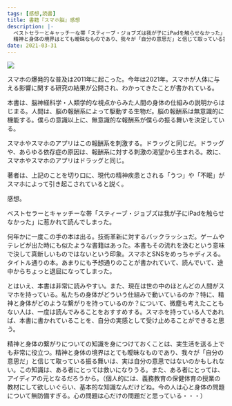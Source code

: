 ```yaml
---
tags: [感想,読書]
title: 書籍『スマホ脳』感想
description: |-
  ベストセラーとキャッチーな帯「スティーブ・ジョブズは我が子にiPadを触らせなかった」に惹かれて読んでしまった。
  精神と身体の境界はとても曖昧なものであり、我々が「自分の意思だ」と信じて取っている振る舞いは、実は自分の意思ではないのかもしれない。
date: 2021-03-31
---
```


<a href="https://www.amazon.co.jp/%E3%82%B9%E3%83%9E%E3%83%9B%E8%84%B3-%E6%96%B0%E6%BD%AE%E6%96%B0%E6%9B%B8-%E3%82%A2%E3%83%B3%E3%83%87%E3%82%B7%E3%83%A5%E3%83%BB%E3%83%8F%E3%83%B3%E3%82%BB%E3%83%B3/dp/4106108828?&linkCode=li2&tag=taito062507-22&linkId=09bf9f25798afef44525d70bbf6bce96&language=ja_JP&ref_=as_li_ss_il" target="_blank"><img border="0" src="//ws-fe.amazon-adsystem.com/widgets/q?_encoding=UTF8&ASIN=4106108828&Format=_SL160_&ID=AsinImage&MarketPlace=JP&ServiceVersion=20070822&WS=1&tag=taito062507-22&language=ja_JP" ></a><img src="https://ir-jp.amazon-adsystem.com/e/ir?t=taito062507-22&language=ja_JP&l=li2&o=9&a=4106108828" width="1" height="1" border="0" alt="" style="border:none !important; margin:0px !important;" />

スマホの爆発的な普及は2011年に起こった。今年は2021年。スマホが人体に与える影響に関する研究の結果が公開され、わかってきたことが書かれている。

本書は、脳神経科学・人類学的な視点からみた人間の身体の仕組みの説明からはじまる。人間は、脳の報酬系によって駆動する生物だ。脳の報酬系は無意識的に機能する。僕らの意識以上に、無意識的な報酬系が僕らの振る舞いを決定している。

スマホやスマホのアプリはこの報酬系を刺激する。ドラッグと同じだ。ドラッグや、あらゆる依存症の原因は、報酬系に対する刺激の渇望から生まれる。故に、スマホやスマホのアプリはドラッグと同じ。

著者は、上記のことを切り口に、現代の精神疾患とされる「うつ」や「不眠」がスマホによって引き起こされていると説く。

感想。

ベストセラーとキャッチーな帯「スティーブ・ジョブズは我が子にiPadを触らせなかった」に惹かれて読んでしまった。

何年かに一度この手の本は出る。技術革新に対するバックラッシュだ。ゲームやテレビが出た時にも似たような書籍はあった。本書もその流れを汲むという意味で決して真新しいものではないという印象。スマホとSNSをめっちゃディスる。タイトル通りの本。あまりにも予想通りのことが書かれていて、読んでいて、途中からちょっと退屈になってしまった。

とはいえ、本書は非常に読みやすい。また、現在は世の中のほとんどの人間がスマホを持っている。私たちの身体がどういう仕組みで動いているのか？特に、精神と身体がどのような繋がりを持っているのか？について、微塵も考えたこともない人は、一度は読んでみることをおすすめする。スマホを持っている人であれば、本書に書かれていることを、自分の実感として受け止めることができると思う。

精神と身体の繋がりについての知識を身につけておくことは、実生活を送る上でも非常に役立つ。精神と身体の境界はとても曖昧なものであり、我々が「自分の意思だ」と信じて取っている振る舞いは、実は自分の意思ではないのかもしれない。この知識は、ある者にとっては救いになりうる。また、ある者にとっては、アイディアの元となるだろうから。（個人的には、義務教育の保健体育の授業の教材にして欲しいぐらい、基本的な知識なんだけどね。今の人は心と身体の問題について無防備すぎる。心の問題は心だけの問題だと思っている・・・）
